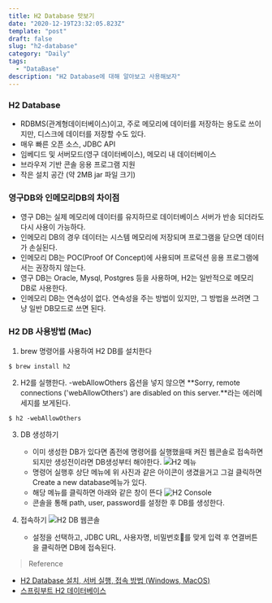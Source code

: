 ```yaml
---
title: H2 Database 맛보기
date: "2020-12-19T23:32:05.823Z"
template: "post"
draft: false
slug: "h2-database"
category: "Daily"
tags:
  - "DataBase"
description: "H2 Database에 대해 알아보고 사용해보자"
---
```


### H2 Database
- RDBMS(관계형데이터베이스)이고, 주로 메모리에 데이터를 저장하는 용도로 쓰이지만, 디스크에 데이터를 저장할 수도 있다.
- 매우 빠른 오픈 소스, JDBC API
- 임베디드 및 서버모드(영구 데이터베이스), 메모리 내 데이터베이스
- 브라우저 기반 콘솔 응용 프로그램 지원
- 작은 설치 공간 (약 2MB jar 파일 크기)

### 영구DB와 인메모리DB의 차이점
- 영구 DB는 실제 메모리에 데이터를 유지하므로 데이터베이스 서버가 반송 되더라도 다시 사용이 가능하다.
- 인메모리 DB의 경우 데이터는 시스템 메모리에 저장되며 프로그램을 닫으면 데이터가 손실된다.
- 인메모리 DB는 POC(Proof Of Concept)에 사용되며 프로덕션 응용 프로그램에서는 권장하지 않는다.
- 영구 DB는 Oracle, Mysql, Postgres 등을 사용하며, H2는 일반적으로 메모리 DB로 사용한다.
- 인메모리 DB는 연속성이 없다. 연속성을 주는 방법이 있지만, 그 방법을 쓰려면 그냥 일반 DB모드로 쓰면 된다.

### H2 DB 사용방법 (Mac)
1. brew 명령어를 사용하여 H2 DB를 설치한다
```
$ brew install h2
```
2. H2를 실행한다. -webAllowOthers 옵션을 넣지 않으면 **Sorry, remote connections ('webAllowOthers') are disabled on this server.**라는 에러메세지를 보게된다.
```
$ h2 -webAllowOthers
```
3. DB 생성하기
    - 이미 생성한 DB가 있다면 좀전에 명령어를 실행했을때 켜진 웹콘솔로 접속하면 되지만 생성전이라면 DB생성부터 해야한다.
![H2 메뉴](/img/h2-menu.png)
    - 명령어 실행후 상단 메뉴에 위 사진과 같은 아이콘이 생겼을거고 그걸 클릭하면 Create a new database메뉴가 있다.
    - 해당 메뉴를 클릭하면 아래와 같은 창이 뜬다
![H2 Console](/img/h2-console.png)
    - 콘솔을 통해 path, user, password를 설정한 후 DB를 생성한다.

4. 접속하기
![H2 DB 웹콘솔](/img/h2-web-console.png)
    - 설정을 선택하고, JDBC URL, 사용자명, 비밀번호를 맞게 입력 후 연결버튼을 클릭하면 DB에 접속된다.



> Reference
- [H2 Database 설치, 서버 실행, 접속 방법 (Windows, MacOS)](https://atoz-develop.tistory.com/entry/H2-Database-%EC%84%A4%EC%B9%98-%EC%84%9C%EB%B2%84-%EC%8B%A4%ED%96%89-%EC%A0%91%EC%86%8D-%EB%B0%A9%EB%B2%95)
- [스프링부트 H2 데이터베이스](https://developerhive.tistory.com/34)
